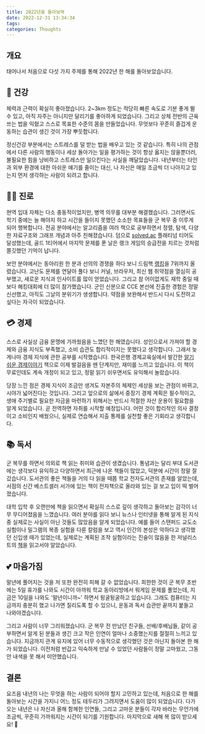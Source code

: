 ```yaml
---
title: 2022년을 돌아보며
date: 2022-12-31 13:34:34
tags:
categories: Thoughts
---
```


## 개요

태어나서 처음으로 다섯 가지 주제를 통해 2022년 한 해를 돌아보았습니다.


## :muscle: 건강

체력과 근력이 확실히 좋아졌습니다. 2~3km 정도는 적당히 빠른 속도로 기분 좋게 뛸 수 있고, 아직 자주는 아니지만 달리기를 좋아하게 되었습니다. 그리고 상체 전반의 근육 쓰는 법을 익혔고 스스로 목표한 수준의 몸을 만들었습니다. 무엇보다 꾸준히 즐겁게 운동하는 습관이 생긴 것이 가장 뿌듯합니다.

정신건강 부분에서는 스트레스를 덜 받는 법을 배우고 있는 것 같습니다. 특히 나의 관점에서 다른 사람의 행동이나 세상 돌아가는 일을 평가하는 것이 항상 옳지는 않을뿐더러, 불필요한 힘을 낭비하고 스트레스만 일으킨다는 사실을 깨달았습니다. 내년부터는 타인과 외부 환경에 대한 아쉬운 얘기를 줄이는 대신, 나 자신은 매일 조금씩 더 나아지고 있는지 먼저 생각하는 사람이 되려고 합니다.


## :man_technologist: 진로

현역 입대 자체는 다소 충동적이었지만, 병역 의무를 대부분 해결했습니다. 그러면서도 학기 중에는 늘 해야지 하고 시간을 들이지 못했던 소소한 목표들을 군 복무 중 이루게 되어 행복합니다. 전공 분야에서는 알고리즘을 여러 책으로 공부하면서 정렬, 탐색, 다양한 자료구조와 그래프 개념과 아주 친해졌습니다. 덤으로 [solved.ac](https://solved.ac/profile/juhyun167) 플래티넘 티어도 달성했는데, 골드 1티어에서 마지막 문제를 푼 날은 랭크 게임의 승급전을 치르는 것처럼 쫄깃했던 기억이 납니다.

보안 분야에서는 동아리원 한 분과 선의의 경쟁을 하다 보니 드림핵 [랭킹](https://dreamhack.io/users/891/wargame)을 7위까지 올렸습니다. 고난도 문제를 연달아 풀다 보니 커널, 브라우저, 최신 웹 취약점을 열심히 공부했고, 새로운 지식과 인사이트를 많이 얻었습니다. 그리고 참 어이없게도 재학 중일 때보다 해킹대회에 더 많이 참가했습니다. 군인 신분으로 CCE 본선에 진출한 경험은 정말 신선했고, 아직도 그날의 분위기가 생생합니다. 약점을 보완해서 반드시 다시 도전하고 싶다는 자극이 되었습니다.


## :credit_card: 경제

스스로 사실상 금융 문맹에 가까웠음을 느꼈던 한 해였습니다. 성인으로서 가져야 할 경제와 금융 지식도 부족했고, 소비 습관도 합리적이지는 못했다고 생각합니다. 그래서 늦게나마 경제 지식에 관한 공부를 시작했습니다. 한국은행 경제교육실에서 발간한 [알기 쉬운 경제이야기](https://www.bok.or.kr/portal/bbs/B0000249/view.do?nttId=10061816&menuNo=200765&pageIndex=1) 책으로 이제 발걸음을 뗀 단계지만, 재미를 느끼고 있습니다. 이 책이 무료인데도 계속 개정이 되고 있고, 정말 읽기 쉬우면서도 유익해서 놀랐습니다.

당장 느낀 점은 경제 지식이 조금만 생겨도 자본주의 체제인 세상을 보는 관점이 바뀌고, 시야가 넓어진다는 것입니다. 그리고 앞으로의 삶에서 중장기 경제 계획은 필수적이고, 생애 주기별로 필요한 자금을 마련하기 위해서는 반드시 적절한 자산 운용이 필요함을 알게 되었습니다. 곧 전역하면 자취를 시작할 예정입니다. 어떤 것이 합리적인 의사 결정이고 소비인지 배웠으니, 실제로 연습해서 지출 통제를 실천할 좋은 기회라고 생각합니다.


## :books: 독서

군 복무를 하면서 의외로 책 읽는 취미와 습관이 생겼습니다. 통념과는 달리 부대 도서관에는 생각보다 유익하고 다양하면서 최근에 나온 책들이 많았고, 덕분에 시간이 정말 잘 갔습니다. 도서관의 좋은 책들을 거의 다 읽을 때쯤 학교 전자도서관의 존재를 알았는데, 서점의 신간 베스트셀러 서가에 있는 책이 전자책으로 올라와 있는 걸 보고 입이 떡 벌어졌습니다.

대학 입학 후 오랜만에 책을 읽으면서 확실히 스스로 깊이 생각하고 돌아보는 감각이 너무 무디어졌음을 느꼈습니다. 여러 분야를 읽다 보니 뉴스나 인터넷을 통해 알게 된 지식 중 실제로는 사실이 아닌 것들도 많았음을 알게 되었습니다. 예를 들어 스탠퍼드 교도소 실험이나 밀그램의 복종 실험을 다룬 칼럼을 보고 역시 인간의 본성은 악하다고 생각했던 신입생 때가 있었는데, 실제로는 계획된 조작 실험이라는 진술이 많음을 한 저널리스트의 [책](https://product.kyobobook.co.kr/detail/S000001947556)을 읽고서야 알았습니다.


## :two_hearts: 마음가짐

말년에 풀어지는 것을 저 또한 완전히 피해 갈 수 없었습니다. 희한한 것이 군 복무 초반에는 5일 휴가를 나와도 시간이 아까워 학교 동아리방에서 워게임 문제를 풀었는데, 지금은 10일을 나와도 '말년이니까~' 하면서 뒹굴뒹굴하고 있습니다. 그래도 컴퓨터는 지금까지 충분히 했고 나가면 질리도록 할 수 있으니, 운동과 독서 습관만 끝까지 붙들고 나와야겠습니다.

그리고 사람이 너무 그리워졌습니다. 군 복무 전 만났던 친구들, 선배/후배님들, 같이 공부하면서 알게 된 분들과 생긴 크고 작은 인연이 얼마나 소중했는지를 절절히 느끼고 있습니다. 지금까지 관계 유지에 있어 너무 수동적으로 생각했던 것은 아닌지 돌아본 한 해가 되었습니다. 이전처럼 반갑고 익숙하게 만날 수 있었던 사람들이 정말 고마웠고, 그동안 내색을 못 해서 미안했습니다.


## 결론

요즈음 내년의 나는 무엇을 하는 사람이 되어야 할지 고민하고 있는데, 처음으로 한 해를 돌아보는 시간을 가지니 어느 정도 테두리가 그려지면서 도움이 많이 되었습니다. 다가오는 내년은 나 자신과 올해 함께한 인연들, 그리고 고마운 분들이 각자 바라는 무언가에 조금씩, 꾸준히 가까워지는 시간이 되기를 기원합니다. 마지막으로 새해 복 많이 받으세요! :firecracker: